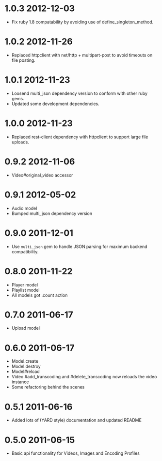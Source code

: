 # 1.0.3 2012-12-03

* Fix ruby 1.8 compatability by avoiding use of define_singleton_method.

# 1.0.2 2012-11-26

* Replaced httpclient with net/http + multipart-post to avoid timeouts on file posting.

# 1.0.1 2012-11-23

* Loosend multi_json dependency version to conform with other ruby gems.
* Updated some development dependencies.

# 1.0.0 2012-11-23

* Replaced rest-client dependency with httpclient to support large file uploads.

# 0.9.2 2012-11-06

* Video#original_video accessor

# 0.9.1 2012-05-02

* Audio model
* Bumped multi_json dependency version

# 0.9.0 2011-12-01

* Use `multi_json` gem to handle JSON parsing for maximum backend compatibility.

# 0.8.0 2011-11-22

* Player model
* Playlist model
* All models got .count action

# 0.7.0 2011-06-17

* Upload model

# 0.6.0 2011-06-17

* Model.create
* Model.destroy
* Model#reload
* Video #add_transcoding and #delete_transcoding now reloads the video instance
* Some refactoring behind the scenes

# 0.5.1 2011-06-16

* Added lots of (YARD style) documentation and updated README

# 0.5.0 2011-06-15

* Basic api functionality for Videos, Images and Encoding Profiles
